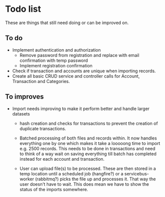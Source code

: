# Todo list

These are things that still need doing or can be improved on.

## To do

- Implement authentication and authorization
  - Remove password from registration and replace with email confirmation with temp password
  - Implement registration confirmation
- Check if transaction and accounts are unique when importing records.
- Create all basic CRUD service and controller calls for Account, Transaction and Categories.

## To improves

- Import needs improving to make it perform better and handle larger datasets

  - hash creation and checks for transactions to prevent the creation of duplicate transactions.

  - Batched processing of both files and records within. It now handles everything one by one which makes it take a looooong time to import e.g. 2500 records. This needs to be done in transactions and need to think of a way wait on saving everything till batch has completed instead for each account and transaction.

  - User can upload file(s) to be processed. These are then stored in a temp location until a scheduled job (hangfire?) or a servicebus-worker (rabbitmq?) picks the file up and processes it. That way the user doesn't have to wait. This does mean we have to show the status of the imports somewhere.

